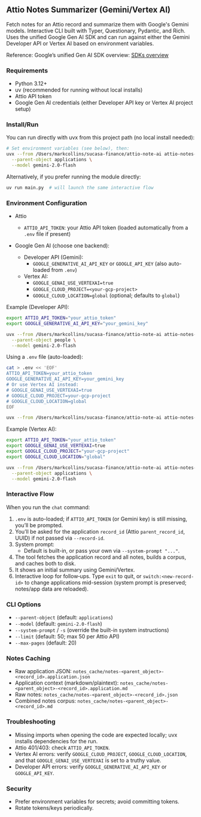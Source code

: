 ## Attio Notes Summarizer (Gemini/Vertex AI)

Fetch notes for an Attio record and summarize them with Google's Gemini models. Interactive CLI built with Typer, Questionary, Pydantic, and Rich. Uses the unified Google Gen AI SDK and can run against either the Gemini Developer API or Vertex AI based on environment variables.

Reference: Google’s unified Gen AI SDK overview: [SDKs overview](https://cloud.google.com/vertex-ai/generative-ai/docs/sdks/overview)

### Requirements
- Python 3.12+
- uv (recommended for running without local installs)
- Attio API token
- Google Gen AI credentials (either Developer API key or Vertex AI project setup)

### Install/Run
You can run directly with uvx from this project path (no local install needed):

```bash
# Set environment variables (see below), then:
uvx --from /Users/markcollins/sucasa-finance/attio-note-ai attio-notes-summarize chat \
  --parent-object applications \
  --model gemini-2.0-flash
```

Alternatively, if you prefer running the module directly:

```bash
uv run main.py  # will launch the same interactive flow
```

### Environment Configuration

- Attio
  - `ATTIO_API_TOKEN`: your Attio API token (loaded automatically from a `.env` file if present)

- Google Gen AI (choose one backend):
  - Developer API (Gemini):
    - `GOOGLE_GENERATIVE_AI_API_KEY` or `GOOGLE_API_KEY` (also auto-loaded from `.env`)
  - Vertex AI:
    - `GOOGLE_GENAI_USE_VERTEXAI=true`
    - `GOOGLE_CLOUD_PROJECT=<your-gcp-project>`
    - `GOOGLE_CLOUD_LOCATION=global` (optional; defaults to `global`)

Example (Developer API):
```bash
export ATTIO_API_TOKEN="your_attio_token"
export GOOGLE_GENERATIVE_AI_API_KEY="your_gemini_key"

uvx --from /Users/markcollins/sucasa-finance/attio-note-ai attio-notes-summarize chat \
  --parent-object people \
  --model gemini-2.0-flash
```

Using a `.env` file (auto-loaded):
```bash
cat > .env << 'EOF'
ATTIO_API_TOKEN=your_attio_token
GOOGLE_GENERATIVE_AI_API_KEY=your_gemini_key
# Or use Vertex AI instead:
# GOOGLE_GENAI_USE_VERTEXAI=true
# GOOGLE_CLOUD_PROJECT=your-gcp-project
# GOOGLE_CLOUD_LOCATION=global
EOF

uvx --from /Users/markcollins/sucasa-finance/attio-note-ai attio-notes-summarize chat
```

Example (Vertex AI):
```bash
export ATTIO_API_TOKEN="your_attio_token"
export GOOGLE_GENAI_USE_VERTEXAI=true
export GOOGLE_CLOUD_PROJECT="your-gcp-project"
export GOOGLE_CLOUD_LOCATION="global"

uvx --from /Users/markcollins/sucasa-finance/attio-note-ai attio-notes-summarize chat \
  --parent-object applications \
  --model gemini-2.0-flash
```

### Interactive Flow
When you run the `chat` command:
1. `.env` is auto-loaded; if `ATTIO_API_TOKEN` (or Gemini key) is still missing, you’ll be prompted.
2. You’ll be asked for the application `record_id` (Attio `parent_record_id`, UUID) if not passed via `--record-id`.
3. System prompt:
   - Default is built-in, or pass your own via `--system-prompt "..."`.
4. The tool fetches the application record and all notes, builds a corpus, and caches both to disk.
5. It shows an initial summary using Gemini/Vertex.
6. Interactive loop for follow‑ups. Type `exit` to quit, or `switch:<new-record-id>` to change applications mid-session (system prompt is preserved; notes/app data are reloaded).

### CLI Options
- `--parent-object` (default: `applications`)
- `--model` (default: `gemini-2.0-flash`)
- `--system-prompt` / `-s` (override the built-in system instructions)
- `--limit` (default: 50; max 50 per Attio API)
- `--max-pages` (default: 20)

### Notes Caching
- Raw application JSON: `notes_cache/notes-<parent_object>-<record_id>.application.json`
- Application context (markdown/plaintext): `notes_cache/notes-<parent_object>-<record_id>.application.md`
- Raw notes: `notes_cache/notes-<parent_object>-<record_id>.json`
- Combined notes corpus: `notes_cache/notes-<parent_object>-<record_id>.md`

### Troubleshooting
- Missing imports when opening the code are expected locally; uvx installs dependencies for the run.
- Attio 401/403: check `ATTIO_API_TOKEN`.
- Vertex AI errors: verify `GOOGLE_CLOUD_PROJECT`, `GOOGLE_CLOUD_LOCATION`, and that `GOOGLE_GENAI_USE_VERTEXAI` is set to a truthy value.
- Developer API errors: verify `GOOGLE_GENERATIVE_AI_API_KEY` or `GOOGLE_API_KEY`.

### Security
- Prefer environment variables for secrets; avoid committing tokens.
- Rotate tokens/keys periodically.